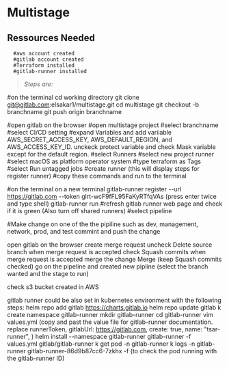 # Multistage 

## Ressources Needed
```
  #aws account created
  #gitlab account created
  #Terraform installed
  #gitlab-runner installed
```

>*Steps are:*

#on the terminal
cd working directory
git clone git@gitlab.com:elsakar1/multistage.git
cd multistage
git checkout -b branchname
git push origin branchname

#open gitlab on the browser
#open multistage project 
#select branchname
#select CI/CD setting
#expand Variables and add variiable AWS_SECRET_ACCESS_KEY, AWS_DEFAULT_REGION, and AWS_ACCESS_KEY_ID. unckeck protect variable and check Mask variable except for the default region.
#select Runners
#select new project runner
#select macOS as platform operator system
#type terraform as Tags
#select Run untagged jobs
#create runner (this will display steps for register runner)
#copy these commands and run to the terminal

#on the terminal on a new terminal
gitlab-runner register  --url https://gitlab.com  --token glrt-wcF9fFL95FaKyRTfqVAs (press enter twice and type shell)
gitlab-runner run 
#refresh gitlab runner web page and check if it is green (Also turn off shared runners)
#select pipeline

#Make change on one of the the pipiline such as dev, management, network, prod, and test
commint and push the change

open gitlab on the browser
 create merge request
 uncheck Delete source branch when merge request is accepted
 check Squash commits when merge request is accepted
 merge the change
 Merge (keep Squash commits checked)
go on the pipeline and created new pipline (select the branch wanted and the stage to run)

 check s3 bucket created in AWS

gitlab runner could be also set in kubernetes environment with the following steps:
  helm repo add gitlab https://charts.gitlab.io
  helm repo update gitlab
  k create namespace gitlab-runner 
  mkdir gitlab-runner
  cd gitlab-runner
  vim values.yml (copy and past the value file for gitlab-runner documentation. replace runnerToken, gitlabUrl: https://gitlab.com, create: true, name: "tsar-runner", )
  helm install --namespace gitlab-runner gitlab-runner -f values.yml gitlab/gitlab-runner
  k get pod -n gitlab-runner
  k logs -n gitlab-runner gitlab-runner-86d9b87cc6-7zkhx -f (to check the pod running with the gitlab-runner ID)







